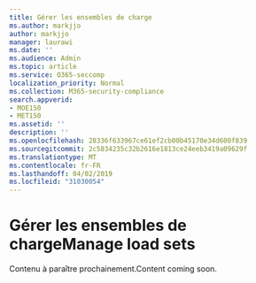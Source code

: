 ```yaml
---
title: Gérer les ensembles de charge
ms.author: markjjo
author: markjjo
manager: laurawi
ms.date: ''
ms.audience: Admin
ms.topic: article
ms.service: O365-seccomp
localization_priority: Normal
ms.collection: M365-security-compliance
search.appverid:
- MOE150
- MET150
ms.assetid: ''
description: ''
ms.openlocfilehash: 28336f633967ce61ef2cb00b45170e34d600f839
ms.sourcegitcommit: 2c5834235c32b2616e1813ce24eeb3419a09629f
ms.translationtype: MT
ms.contentlocale: fr-FR
ms.lasthandoff: 04/02/2019
ms.locfileid: "31030054"
---
```

# <a name="manage-load-sets"></a><span data-ttu-id="fc2f4-102">Gérer les ensembles de charge</span><span class="sxs-lookup"><span data-stu-id="fc2f4-102">Manage load sets</span></span>

<span data-ttu-id="fc2f4-103">Contenu à paraître prochainement.</span><span class="sxs-lookup"><span data-stu-id="fc2f4-103">Content coming soon.</span></span>